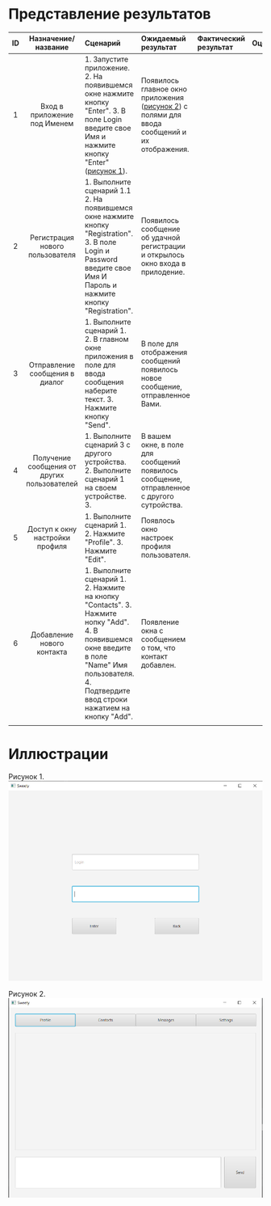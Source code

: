 # Представление результатов

| ID | Назначение/название | Сценарий | Ожидаемый результат | Фактический результат | Оценка |
|:---:|:---:|:---|:---|:---|:---|
| 1 | Вход в приложение под Именем | 1. Запустите приложение. 2. На появившемся окне нажмите кнопку "Enter". 3. В поле Login введите свое Имя и нажмите кнопку "Enter" ([рисунок 1](#1)). | Появилось главное окно приложения ([рисунок 2](#2)) с полями для ввода сообщений и их отображения. |  |  |
| 2 | Регистрация нового пользователя | 1. Выполните сценарий 1.1 2. На появившемся окне нажмите кнопку "Registration". 3. В поле Login и Password введите свое Имя И Пароль и нажмите кнопку "Registration". | Появилось сообщение об удачной регистрации и открылось окно входа в прилодение. |  |  |
| 3 | Отправление сообщения в диалог | 1. Выполните сценарий 1. 2. В главном окне приложения в поле для ввода сообщения наберите текст. 3. Нажмите кнопку "Send".  | В поле для отображения сообщений появилось новое сообщение, отправленное Вами. |  |  |
| 4 | Получение сообщения от других пользователей | 1. Выполните сценарий 3 с другого устройства. 2. Выполните сценарий 1 на своем устройстве. 3. | В вашем окне, в поле для сообщений появилось сообщение, отправленное с другого сутройства. |  |  |
| 5 | Доступ к окну настройки профиля | 1. Выполните сценарий 1. 2. Нажмите "Profile". 3. Нажмите "Edit". | Появлось окно настроек профиля пользователя. |  |  |
| 6 | Добавление нового контакта | 1. Выполните сценарий 1. 2. Нажмите на кнопку "Contacts". 3. Нажмите нопку "Add". 4. В появившемся окне введите в поле "Name" Имя пользователя. 4. Подтвердите ввод строки нажатием на кнопку "Add". | Появление окна с сообщением о том, что контакт добавлен. |  |  |
|  |  |  |  |  |  |

# Иллюстрации

<a name="1"/>

Рисунок 1.
![Рисунок 1](../Images/Testing/1.PNG)

<a name="2"/>

Рисунок 2.
![Рисунок 2](../Images/Testing/2.PNG)